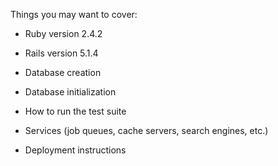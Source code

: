 Things you may want to cover:

* Ruby version 2.4.2

* Rails version 5.1.4
 
* Database creation

* Database initialization

* How to run the test suite

* Services (job queues, cache servers, search engines, etc.)

* Deployment instructions

